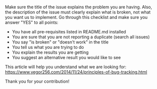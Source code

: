 Make sure the title of the issue explains the problem you are having. Also, the description of the issue must clearly explain what is broken, not what you want us to implement. Go through this checklist and make sure you answer "YES" to all points:

  - You have all pre-requisites listed in README.md installed
  - You are sure that you are not reporting a duplicate (search all issues)
  - You say "is broken" or "doesn't work" in the title
  - You tell us what you are trying to do
  - You explain the results you are getting
  - You suggest an alternative result you would like to see

This article will help you understand what we are looking for: https://www.yegor256.com/2014/11/24/principles-of-bug-tracking.html

Thank you for your contribution!
